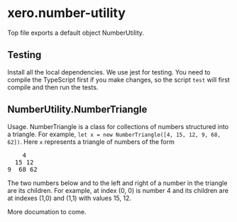 # xero.number-utility

Top file exports a default object NumberUtility.  

## Testing

Install all the local dependencies.  We use jest for testing.  You need to compile the TypeScript first if you make changes, so the script `test` will first compile and then run the tests.

## NumberUtility.NumberTriangle

Usage.  NumberTriangle is a class for collections of numbers structured into a triangle.  For example, `let x = new NumberTriangle([4, 15, 12, 9, 68, 62])`.  Here `x` represents a triangle of numbers of the form

<pre>
    4
  15 12
9  68 62
</pre>

The two numbers below and to the left and right of a number in the triangle are its children.  For example, at index (0, 0) is number 4 and its children are at indexes (1,0) and (1,1) with values 15, 12.

More documation to come.